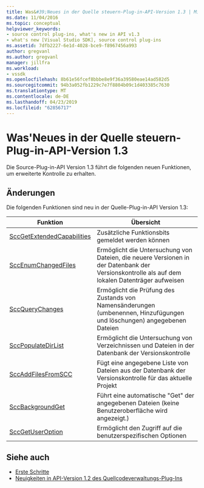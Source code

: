 ```yaml
---
title: Was&#39;Neues in der Quelle steuern-Plug-in-API-Version 1.3 | Microsoft-Dokumentation
ms.date: 11/04/2016
ms.topic: conceptual
helpviewer_keywords:
- source control plug-ins, what's new in API v1.3
- what's new [Visual Studio SDK], source control plug-ins
ms.assetid: 7dfb2227-6e1d-4028-bce9-f8967456a993
author: gregvanl
ms.author: gregvanl
manager: jillfra
ms.workload:
- vssdk
ms.openlocfilehash: 8b61e56fcef8bbbe8e9f36a39580eae14ad582d5
ms.sourcegitcommit: 94b3a052fb1229c7e7f8804b09c1d403385c7630
ms.translationtype: MT
ms.contentlocale: de-DE
ms.lasthandoff: 04/23/2019
ms.locfileid: "62856717"
---
```

# <a name="what39s-new-in-the-source-control-plug-in-api-version-13"></a>Was&#39;Neues in der Quelle steuern-Plug-in-API-Version 1.3
Die Source-Plug-in-API Version 1.3 führt die folgenden neuen Funktionen, um erweiterte Kontrolle zu erhalten.

## <a name="changes"></a>Änderungen
 Die folgenden Funktionen sind neu in der Quelle-Plug-in-API Version 1.3:

|Funktion|Übersicht|
|--------------|--------------|
|[SccGetExtendedCapabilities](../../extensibility/sccgetextendedcapabilities-function.md)|Zusätzliche Funktionsbits gemeldet werden können|
|[SccEnumChangedFiles](../../extensibility/sccenumchangedfiles-function.md)|Ermöglicht die Untersuchung von Dateien, die neuere Versionen in der Datenbank der Versionskontrolle als auf dem lokalen Datenträger aufweisen|
|[SccQueryChanges](../../extensibility/sccquerychanges-function.md)|Ermöglicht die Prüfung des Zustands von Namensänderungen (umbenennen, Hinzufügungen und löschungen) angegebenen Dateien|
|[SccPopulateDirList](../../extensibility/sccpopulatedirlist-function.md)|Ermöglicht die Untersuchung von Verzeichnissen und Dateien in der Datenbank der Versionskontrolle|
|[SccAddFilesFromSCC](../../extensibility/sccaddfilesfromscc-function.md)|Fügt eine angegebene Liste von Dateien aus der Datenbank der Versionskontrolle für das aktuelle Projekt|
|[SccBackgroundGet](../../extensibility/sccbackgroundget-function.md)|Führt eine automatische "Get" der angegebenen Dateien (keine Benutzeroberfläche wird angezeigt.)|
|[SccGetUserOption](../../extensibility/sccgetuseroption-function.md)|Ermöglicht den Zugriff auf die benutzerspezifischen Optionen|

## <a name="see-also"></a>Siehe auch
- [Erste Schritte](../../extensibility/internals/getting-started-with-source-control-plug-ins.md)
- [Neuigkeiten in API-Version 1.2 des Quellcodeverwaltungs-Plug-Ins](../../extensibility/internals/what-s-new-in-the-source-control-plug-in-api-version-1-2.md)